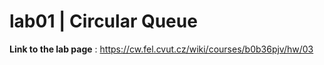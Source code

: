 # lab01 | Circular Queue

**Link to the lab page** : https://cw.fel.cvut.cz/wiki/courses/b0b36pjv/hw/03
